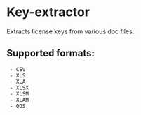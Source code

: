 # Key-extractor

Extracts license keys from various doc files.

## Supported formats:
```
 - CSV
 - XLS
 - XLA
 - XLSX
 - XLSM
 - XLAM
 - ODS
```